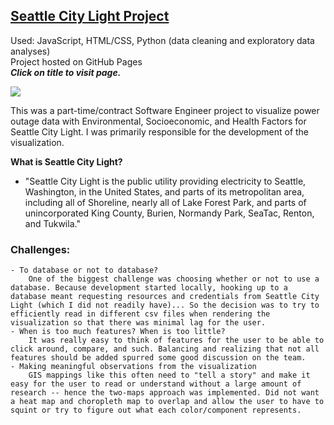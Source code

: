 
## [Seattle City Light Project](https://jakobzhao.github.io/scl/)    

Used: JavaScript, HTML/CSS, Python (data cleaning and exploratory data analyses)    
Project hosted on GitHub Pages    
***Click on title to visit page.***    


![](https://personalprofessionaldevelopment.s3.us-west-1.amazonaws.com/scl_image.png)

This was a part-time/contract Software Engineer project to visualize power outage data with Environmental, Socioeconomic, and Health Factors for Seattle City Light. I was primarily responsible for the development of the visualization.     

**What is Seattle City Light?**    
- "Seattle City Light is the public utility providing electricity to Seattle, Washington, in the United States, and parts of its metropolitan area, including all of Shoreline, nearly all of Lake Forest Park, and parts of unincorporated King County, Burien, Normandy Park, SeaTac, Renton, and Tukwila."   

### **Challenges:**
    - To database or not to database?      
        One of the biggest challenge was choosing whether or not to use a database. Because development started locally, hooking up to a database meant requesting resources and credentials from Seattle City Light (which I did not readily have)... So the decision was to try to efficiently read in different csv files when rendering the visualization so that there was minimal lag for the user.     
    - When is too much features? When is too little?     
        It was really easy to think of features for the user to be able to click around, compare, and such. Balancing and realizing that not all features should be added spurred some good discussion on the team.     
    - Making meaningful observations from the visualization    
        GIS mappings like this often need to "tell a story" and make it easy for the user to read or understand without a large amount of research -- hence the two-maps approach was implemented. Did not want a heat map and choropleth map to overlap and allow the user to have to squint or try to figure out what each color/component represents.       


